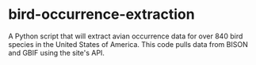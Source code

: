 # bird-occurrence-extraction
A Python script that will extract avian occurrence data for over 840 bird species in the United States of America. This code pulls data from BISON and GBIF using the site's API. 
